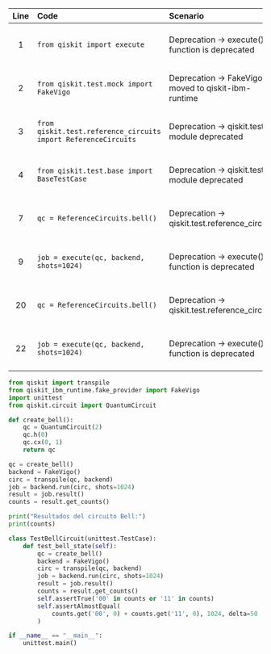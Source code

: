 | Line | Code | Scenario | Reference | Artifact | Refactoring |
| :--: | :--- | :------- | :-------- | :------- | :---------- |
| 1 | `from qiskit import execute` | Deprecation -> execute() function is deprecated | 7dcaf104-d552-4d87-994a-c7691846d9a9 | qiskit.execute | Replace with `transpile` + `backend.run` |
| 2 | `from qiskit.test.mock import FakeVigo` | Deprecation -> FakeVigo moved to qiskit-ibm-runtime | aa6cda1f-af91-4940-8d4c-1897f9a56701 | qiskit.test.mock.FakeVigo | `from qiskit_ibm_runtime.fake_provider import FakeVigo` |
| 3 | `from qiskit.test.reference_circuits import ReferenceCircuits` | Deprecation -> qiskit.test module deprecated | 12ee0486-d662-444e-bf93-2dc6e1e66ac2 | qiskit.test.reference_circuits | Replace with custom bell circuit (`create_bell()`) |
| 4 | `from qiskit.test.base import BaseTestCase` | Deprecation -> qiskit.test module deprecated | 12ee0486-d662-444e-bf93-2dc6e1e66ac2 | qiskit.test.base.BaseTestCase | Use `unittest.TestCase` |
| 7 | `qc = ReferenceCircuits.bell()` | Deprecation -> qiskit.test.reference_circuits | 12ee0486-d662-444e-bf93-2dc6e1e66ac2 | qiskit.test.reference_circuits | Replace with `create_bell()` |
| 9 | `job = execute(qc, backend, shots=1024)` | Deprecation -> execute() function is deprecated | 7dcaf104-d552-4d87-994a-c7691846d9a9 | qiskit.execute | Use `transpile` + `backend.run` |
| 20 | `qc = ReferenceCircuits.bell()` | Deprecation -> qiskit.test.reference_circuits | 12ee0486-d662-444e-bf93-2dc6e1e66ac2 | qiskit.test.reference_circuits | Replace with `create_bell()` |
| 22 | `job = execute(qc, backend, shots=1024)` | Deprecation -> execute() function is deprecated | 7dcaf104-d552-4d87-994a-c7691846d9a9 | qiskit.execute | Use `transpile` + `backend.run` |

```python
from qiskit import transpile
from qiskit_ibm_runtime.fake_provider import FakeVigo
import unittest
from qiskit.circuit import QuantumCircuit

def create_bell():
    qc = QuantumCircuit(2)
    qc.h(0)
    qc.cx(0, 1)
    return qc

qc = create_bell()
backend = FakeVigo()
circ = transpile(qc, backend)
job = backend.run(circ, shots=1024)
result = job.result()
counts = result.get_counts()

print("Resultados del circuito Bell:")
print(counts)

class TestBellCircuit(unittest.TestCase):
    def test_bell_state(self):
        qc = create_bell()
        backend = FakeVigo()
        circ = transpile(qc, backend)
        job = backend.run(circ, shots=1024)
        result = job.result()
        counts = result.get_counts()
        self.assertTrue('00' in counts or '11' in counts)
        self.assertAlmostEqual(
            counts.get('00', 0) + counts.get('11', 0), 1024, delta=50
        )

if __name__ == "__main__":
    unittest.main()
```